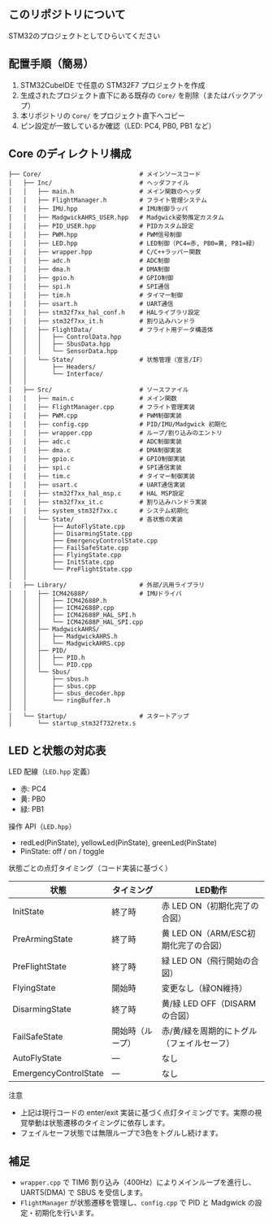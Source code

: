 ## このリポジトリについて

STM32のプロジェクトとしてひらいてください

## 配置手順（簡易）

1. STM32CubeIDE で任意の STM32F7 プロジェクトを作成
2. 生成されたプロジェクト直下にある既存の `Core/` を削除（またはバックアップ）
3. 本リポジトリの `Core/` をプロジェクト直下へコピー
4. ピン設定が一致しているか確認（LED: PC4, PB0, PB1 など）

## Core のディレクトリ構成

```
├── Core/                           # メインソースコード
│   ├── Inc/                        # ヘッダファイル
│   │   ├── main.h                  # メイン関数のヘッダ
│   │   ├── FlightManager.h         # フライト管理システム
│   │   ├── IMU.hpp                 # IMU制御ラッパ
│   │   ├── MadgwickAHRS_USER.hpp   # Madgwick姿勢推定カスタム
│   │   ├── PID_USER.hpp            # PIDカスタム設定
│   │   ├── PWM.hpp                 # PWM信号制御
│   │   ├── LED.hpp                 # LED制御（PC4=赤, PB0=黄, PB1=緑）
│   │   ├── wrapper.hpp             # C/C++ラッパー関数
│   │   ├── adc.h                   # ADC制御
│   │   ├── dma.h                   # DMA制御
│   │   ├── gpio.h                  # GPIO制御
│   │   ├── spi.h                   # SPI通信
│   │   ├── tim.h                   # タイマー制御
│   │   ├── usart.h                 # UART通信
│   │   ├── stm32f7xx_hal_conf.h    # HALライブラリ設定
│   │   ├── stm32f7xx_it.h          # 割り込みハンドラ
│   │   ├── FlightData/             # フライト用データ構造体
│   │   │   ├── ControlData.hpp
│   │   │   ├── SbusData.hpp
│   │   │   └── SensorData.hpp
│   │   └── State/                  # 状態管理（宣言/IF）
│   │       ├── Headers/
│   │       └── Interface/
│   │
│   ├── Src/                        # ソースファイル
│   │   ├── main.c                  # メイン関数
│   │   ├── FlightManager.cpp       # フライト管理実装
│   │   ├── PWM.cpp                 # PWM制御実装
│   │   ├── config.cpp              # PID/IMU/Madgwick 初期化
│   │   ├── wrapper.cpp             # ループ/割り込みのエントリ
│   │   ├── adc.c                   # ADC制御実装
│   │   ├── dma.c                   # DMA制御実装
│   │   ├── gpio.c                  # GPIO制御実装
│   │   ├── spi.c                   # SPI通信実装
│   │   ├── tim.c                   # タイマー制御実装
│   │   ├── usart.c                 # UART通信実装
│   │   ├── stm32f7xx_hal_msp.c     # HAL MSP設定
│   │   ├── stm32f7xx_it.c          # 割り込みハンドラ実装
│   │   ├── system_stm32f7xx.c      # システム初期化
│   │   └── State/                  # 各状態の実装
│   │       ├── AutoFlyState.cpp
│   │       ├── DisarmingState.cpp
│   │       ├── EmergencyControlState.cpp
│   │       ├── FailSafeState.cpp
│   │       ├── FlyingState.cpp
│   │       ├── InitState.cpp
│   │       └── PreFlightState.cpp
│   │
│   ├── Library/                    # 外部/汎用ライブラリ
│   │   ├── ICM42688P/              # IMUドライバ
│   │   │   ├── ICM42688P.h
│   │   │   ├── ICM42688P.cpp
│   │   │   ├── ICM42688P_HAL_SPI.h
│   │   │   └── ICM42688P_HAL_SPI.cpp
│   │   ├── MadgwickAHRS/
│   │   │   ├── MadgwickAHRS.h
│   │   │   └── MadgwickAHRS.cpp
│   │   ├── PID/
│   │   │   ├── PID.h
│   │   │   └── PID.cpp
│   │   └── Sbus/
│   │       ├── sbus.h
│   │       ├── sbus.cpp
│   │       ├── sbus_decoder.hpp
│   │       └── ringBuffer.h
│   │
│   └── Startup/                    # スタートアップ
│       └── startup_stm32f732retx.s
```

## LED と状態の対応表

LED 配線（`LED.hpp` 定義）
- 赤: PC4
- 黄: PB0
- 緑: PB1

操作 API（`LED.hpp`）
- redLed(PinState), yellowLed(PinState), greenLed(PinState)
- PinState: off / on / toggle

状態ごとの点灯タイミング（コード実装に基づく）

| 状態                    | タイミング             | LED動作                                     |
|------------------------|-------------------|---------------------------------------------|
| InitState              | 終了時            | 赤 LED ON（初期化完了の合図）               |
| PreArmingState         | 終了時            | 黄 LED ON（ARM/ESC初期化完了の合図）        |
| PreFlightState         | 終了時            | 緑 LED ON（飛行開始の合図）                 |
| FlyingState            | 開始時            | 変更なし（緑ON維持）                        |
| DisarmingState         | 終了時            | 黄/緑 LED OFF（DISARMの合図）               |
| FailSafeState          | 開始時（ループ） 　    | 赤/黄/緑を周期的にトグル（フェイルセーフ） |
| AutoFlyState           | —                | なし                                        |
| EmergencyControlState  | —                | なし                                        |

注意
- 上記は現行コードの enter/exit 実装に基づく点灯タイミングです。実際の視覚挙動は状態遷移のタイミングに依存します。
- フェイルセーフ状態では無限ループで3色をトグルし続けます。

## 補足
- `wrapper.cpp` で TIM6 割り込み（400Hz）によりメインループを進行し、UART5(DMA) で SBUS を受信します。
- `FlightManager` が状態遷移を管理し、`config.cpp` で PID と Madgwick の設定・初期化を行います。

